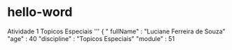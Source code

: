 # hello-word
Atividade 1  Topicos Especiais
'''
{
" fullName" : "Luciane Ferreira de Souza"
"age" : 40
"discipline" : "Topicos Especiais"
"module" : 51
